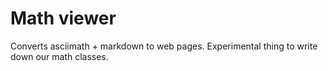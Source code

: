 # Math viewer
Converts asciimath + markdown to web pages. Experimental thing to write down our math classes.
